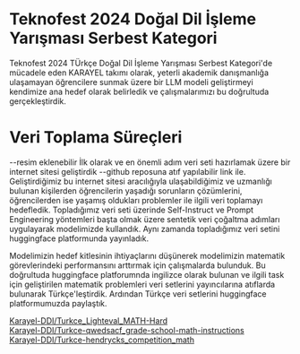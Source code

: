 # Teknofest 2024 Doğal Dil İşleme Yarışması Serbest Kategori

Teknofest 2024 TÜrkçe Doğal Dil İşleme Yarışması Serbest Kategori'de mücadele eden KARAYEL takımı olarak, yeterli akademik danışmanlığa ulaşamayan öğrencilere sunmak üzere bir LLM modeli geliştirmeyi kendimize ana hedef olarak belirledik ve çalışmalarımızı bu doğrultuda gerçekleştirdik.
# Veri Toplama Süreçleri
--resim eklenebilir
İlk olarak ve en önemli adım veri seti hazırlamak üzere bir internet sitesi geliştirdik --github reposuna atıf yapılabilir link ile. Geliştirdiğimiz bu internet sitesi aracılığıyla ulaşabildiğimiz ve uzmanlığı bulunan kişilerden öğrencilerin yaşadığı sorunların çözümlerini, öğrencilerden ise yaşamış oldukları problemler ile ilgili veri toplamayı hedefledik. Topladığımız veri seti üzerinde Self-Instruct ve Prompt Engineering yöntemleri başta olmak üzere sentetik veri çoğaltma adımları uygulayarak modelimizde kullandık. Aynı zamanda topladığımız veri setini huggingface platformunda yayınladık.

Modelimizin hedef kitlesinin ihtiyaçlarını düşünerek modelimizin matematik görevlerindeki performansını arttırmak için çalışmalarda bulunduk. Bu doğrultuda huggingface platforumnda ingilizce olarak bulunan ve ilgili task için geliştirilen matematik problemleri veri setlerini yayıncılarına atıflarda bulunarak Türkçe'leştirdik. Ardından Türkçe veri setlerini huggingface platformumuzda paylaştık.  
  
[Karayel-DDI/Turkce_Lighteval_MATH-Hard](https://huggingface.co/datasets/Karayel-DDI/Turkce_Lighteval_MATH-Hard)  
[Karayel-DDI/Turkce-qwedsacf_grade-school-math-instructions](https://huggingface.co/datasets/Karayel-DDI/Turkce-qwedsacf_grade-school-math-instructions)  
[Karayel-DDI/Turkce-hendrycks_competition_math](https://huggingface.co/datasets/Karayel-DDI/Turkce-hendrycks_competition_math)
